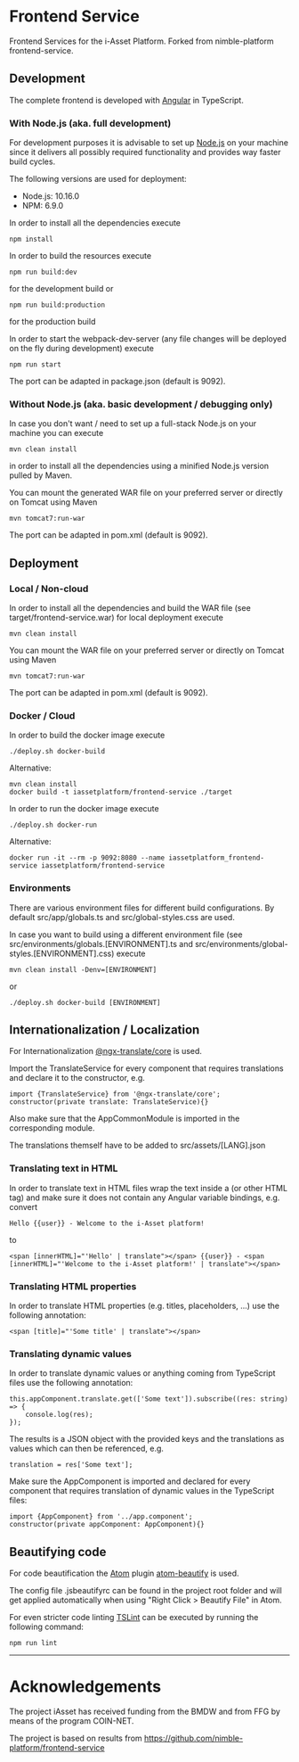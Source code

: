 # Frontend Service

Frontend Services for the i-Asset Platform. Forked from nimble-platform frontend-service.

## Development

The complete frontend is developed with [Angular](https://angular.io) in TypeScript.

### With Node.js (aka. full development)

For development purposes it is advisable to set up [Node.js](https://nodejs.org/en/download/) on your machine since it delivers all possibly required functionality and provides way faster build cycles.

The following versions are used for deployment:

- Node.js: 10.16.0
- NPM: 6.9.0

In order to install all the dependencies execute

```shell
npm install
```

In order to build the resources execute

```shell
npm run build:dev
```

for the development build or

```shell
npm run build:production
```

for the production build

In order to start the webpack-dev-server (any file changes will be deployed on the fly during development) execute

```shell
npm run start
```

The port can be adapted in package.json (default is 9092).

### Without Node.js (aka. basic development / debugging only)

In case you don't want / need to set up a full-stack Node.js on your machine you can execute

```shell
mvn clean install
```

in order to install all the dependencies using a minified Node.js version pulled by Maven.

You can mount the generated WAR file on your preferred server or directly on Tomcat using Maven

```shell
mvn tomcat7:run-war
```

The port can be adapted in pom.xml (default is 9092).

## Deployment

### Local / Non-cloud

In order to install all the dependencies and build the WAR file (see target/frontend-service.war) for local deployment execute

```shell
mvn clean install
```

You can mount the WAR file on your preferred server or directly on Tomcat using Maven

```shell
mvn tomcat7:run-war
```

The port can be adapted in pom.xml (default is 9092).

### Docker / Cloud

In order to build the docker image execute

```shell
./deploy.sh docker-build
```

Alternative:

```shell
mvn clean install
docker build -t iassetplatform/frontend-service ./target
```

In order to run the docker image execute

```shell
./deploy.sh docker-run
```

Alternative:

```shell
docker run -it --rm -p 9092:8080 --name iassetplatform_frontend-service iassetplatform/frontend-service
```

### Environments

There are various environment files for different build configurations. By default src/app/globals.ts and src/global-styles.css are used.

In case you want to build using a different environment file (see src/environments/globals.[ENVIRONMENT].ts and src/environments/global-styles.[ENVIRONMENT].css) execute

```shell
mvn clean install -Denv=[ENVIRONMENT]
```

or

```shell
./deploy.sh docker-build [ENVIRONMENT]
```

## Internationalization / Localization

For Internationalization [@ngx-translate/core](https://www.npmjs.com/package/@ngx-translate/core#usage) is used.

Import the TranslateService for every component that requires translations and declare it to the constructor, e.g.

```shell
import {TranslateService} from '@ngx-translate/core';
constructor(private translate: TranslateService){}
```

Also make sure that the AppCommonModule is imported in the corresponding module.

The translations themself have to be added to src/assets/[LANG].json

### Translating text in HTML

In order to translate text in HTML files wrap the text inside a <span> (or other HTML tag) and make sure it does not contain any Angular variable bindings, e.g. convert

```shell
Hello {{user}} - Welcome to the i-Asset platform!
```

to

```shell
<span [innerHTML]="'Hello' | translate"></span> {{user}} - <span [innerHTML]="'Welcome to the i-Asset platform!' | translate"></span>
```

### Translating HTML properties

In order to translate HTML properties (e.g. titles, placeholders, ...) use the following annotation:

```shell
<span [title]="'Some title' | translate"></span>
```

### Translating dynamic values

In order to translate dynamic values or anything coming from TypeScript files use the following annotation:

```shell
this.appComponent.translate.get(['Some text']).subscribe((res: string) => {
    console.log(res);
});
```

The results is a JSON object with the provided keys and the translations as values which can then be referenced, e.g.

```shell
translation = res['Some text'];
```

Make sure the AppComponent is imported and declared for every component that requires translation of dynamic values in the TypeScript files:

```shell
import {AppComponent} from '../app.component';
constructor(private appComponent: AppComponent){}
```

## Beautifying code

For code beautification the [Atom](https://atom.io/) plugin [atom-beautify](https://atom.io/packages/atom-beautify) is used.

The config file .jsbeautifyrc can be found in the project root folder and will get applied automatically when using "Right Click > Beautify File" in Atom.

For even stricter code linting [TSLint](https://www.npmjs.com/package/tslint) can be executed by running the following command:

```shell
npm run lint
```

* * *

# Acknowledgements
The project iAsset has received funding from the BMDW and from FFG by means of the program COIN-NET.

The project is based on results from https://github.com/nimble-platform/frontend-service
